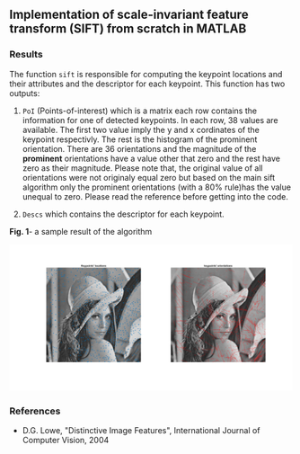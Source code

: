 ## **Implementation of scale-invariant feature transform (SIFT) from scratch in MATLAB**


### **Results**
The function `sift` is responsible for computing the keypoint locations and their attributes and the descriptor for each keypoint. This function has two outputs:

1. `PoI` (Points-of-interest) which is a matrix each row contains the information for one of detected keypoints. In each row, 38 values are available. The first two value imply the y and x cordinates of the keypoint respectivly. The rest is the histogram of the prominent orientation. There are 36 orientations and the magnitude of the **prominent** orientations have a value other that zero and the rest have zero as their magnitude. Please note that, the original value of all orientations were not originaly equal zero but based on the main sift algorithm only the prominent orientations (with a 80% rule)has the value unequal to zero. Please read the reference before getting into the code.

2. `Descs` which contains the descriptor for each keypoint.


**Fig. 1**- a sample result of the algorithm

<img src="1.jpg" width=600>


### **References**
- D.G. Lowe, "Distinctive Image Features", International Journal of Computer Vision, 2004